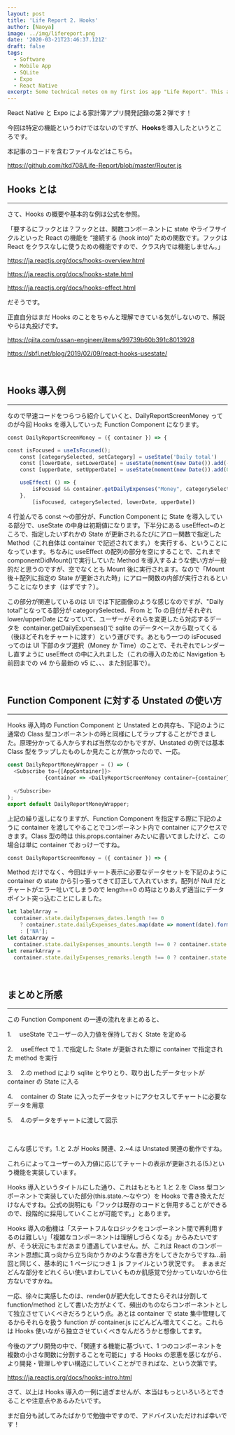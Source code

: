 ```yaml
---
layout: post
title: 'Life Report 2. Hooks'
author: [Naoya]
image: ../img/lifereport.png
date: '2020-03-21T23:46:37.121Z'
draft: false
tags:
  - Software
  - Mobile App
  - SQLite
  - Expo
  - React Native
excerpt: Some technical notes on my first ios app "Life Report". This article focuses on Hooks.
---
```


React Native と Expo による家計簿アプリ開発記録の第２弾です！

今回は特定の機能というわけではないのですが、**Hooks**を導入したというところです。

本記事のコードを含むファイルなどはこちら。

https://github.com/tkd708/Life-Report/blob/master/Router.js

## Hooks とは

---

さて、Hooks の概要や基本的な例は公式を参照。

「要するにフックとは？フックとは、関数コンポーネントに state やライフサイクルといった React の機能を “接続する (hook into)” ための関数です。フックは React をクラスなしに使うための機能ですので、クラス内では機能しません。」

https://ja.reactjs.org/docs/hooks-overview.html

https://ja.reactjs.org/docs/hooks-state.html

https://ja.reactjs.org/docs/hooks-effect.html

だそうです。

正直自分はまだ Hooks のことをちゃんと理解できている気がしないので、解説やらは丸投げです。

https://qiita.com/ossan-engineer/items/99739b60b391c8013928

https://sbfl.net/blog/2019/02/09/react-hooks-usestate/

<br>

## Hooks 導入例

---

なので早速コードをつらつら紹介していくと、DailyReportScreenMoney ってのが今回 Hooks を導入していった Function Component になります。

```javascript
const DailyReportScreenMoney = ({ container }) => {

const isFocused = useIsFocused();
    const [categorySelected, setCategory] = useState('Daily total')
    const [lowerDate, setLowerDate] = useState(moment(new Date()).add(-28, 'days').format('YYYY-MM-DD'))
    const [upperDate, setUpperDate] = useState(moment(new Date()).add(0, 'days').format('YYYY-MM-DD'))

    useEffect( () => {
        isFocused && container.getDailyExpenses("Money", categorySelected, lowerDate, upperDate)
    },
        [isFocused, categorySelected, lowerDate, upperDate])
```

4 行並んでる const ～の部分が、Function Component に State を導入している部分で、useState の中身は初期値になります。下半分にある useEffect~のところで、指定したいずれかの State が更新されるたびにアロー関数で指定した Method（これ自体は container で記述されてます。）を実行する、ということになっています。ちなみに useEffect の配列の部分を空にすることで、これまで componentDidMount()で実行していた Method を導入するような使い方が一般的だと思うのですが、空でなくとも Mount 後に実行されます。なので「Mount 後＋配列に指定の State が更新された時」にアロー関数の内部が実行されるということになります（はずです？）。

この部分が関連しているのは UI では下記画像のような感じなのですが、"Daily total"となってる部分が categorySelected、From と To の日付がそれぞれ lower/upperDate になっていて、ユーザーがそれらを変更したら対応するデータを  container.getDailyExpenses()で sqlite のデータベースから取ってくる（後ほどそれをチャートに渡す）という運びです。あともう一つの isFocused ってのは UI 下部のタブ選択（Money か Time）のことで、それぞれでレンダーし直すように useEffect の中に入れました（これの導入のために Navigation も前回までの v4 から最新の v5 に、、、また別記事で）。

<br>

## Function Component に対する Unstated の使い方

---

Hooks 導入時の Function Component と Unstated との共存も、下記のように通常の Class 型コンポーネントの時と同様にしてラップすることができました。原理分かってる人からすれば当然なのかもですが、Unstated の例では基本 Class 型をラップしたものしか見たことが無かったので、一応。

```javascript
const DailyReportMoneyWrapper = () => (
  <Subscribe to={[AppContainer]}>
            {container => <DailyReportScreenMoney container={container} />}
        
  </Subscribe>
);
export default DailyReportMoneyWrapper;
```

上記の繰り返しになりますが、Function Component を指定する際に下記のように container を渡してやることでコンポーネント内で container にアクセスできます。Class 型の時は this.props.container みたいに書いてましたけど、この場合は単に container でおっけーですね。

```javascript
const DailyReportScreenMoney = ({ container }) => {
```

Method だけでなく、今回はチャート表示に必要なデータセットを下記のように container の state から引っ張ってきて訂正して入れています。配列が Null だとチャートがエラー吐いてしまうので length==0 の時はとりあえず適当にデータポイント突っ込むことにしました。

```javascript
let labelArray =
  container.state.dailyExpenses_dates.length !== 0
    ? container.state.dailyExpenses_dates.map(date => moment(date).format('MMM-DD'))
    : ['NA'];
let dataArray =
  container.state.dailyExpenses_amounts.length !== 0 ? container.state.dailyExpenses_amounts : [0];
let remarkArray =
  container.state.dailyExpenses_remarks.length !== 0 ? container.state.dailyExpenses_remarks : [''];
```

<br>

## まとめと所感

---

この Function Component の一連の流れをまとめると、

1.　 useState でユーザーの入力値を保持しておく State を定める

2.　 useEffect で１.で指定した State が更新された際に container で指定された method を実行

3.　 2.の method により sqlite とやりとり、取り出したデータセットが container の State に入る

4.　 container の State に入ったデータセットにアクセスしてチャートに必要なデータを用意

5.　 4.のデータをチャートに渡して図示

<br>

こんな感じです。1.と 2.が Hooks 関連、2.~4.は Unstated 関連の動作ですね。

これらによってユーザーの入力値に応じてチャートの表示が更新される(5.)という機能を実装しています。

Hooks 導入というタイトルにした通り、これはもともと 1.と 2.を Class 型コンポーネントで実装していた部分(this.state.～なやつ）を Hooks で書き換えただけなんですね。公式の説明にも「フックは既存のコードと併用することができるので、段階的に採用していくことが可能です。」とあります。

Hooks 導入の動機は「ステートフルなロジックをコンポーネント間で再利用するのは難しい」「複雑なコンポーネントは理解しづらくなる」からみたいですが、そう状況にもまだあまり遭遇していません。が、これは React のコンポーネント思想に真っ向から立ち向かうかのような書き方をしてきたからですね...前回と同じく、基本的に 1 ページにつき１ js ファイルという状況です。  まぁまだどんな部分をどれくらい使いまわしていくものか肌感覚で分かっていないから仕方ないですかね。

一応、徐々に実感したのは、render()が肥大化してきたらそれは分割して function/method として書いた方がよくて、頻出のものならコンポーネントとして独立させていくべきだろうという点。あとは container で state 集中管理してるからそれらを扱う function が container.js にどんどん増えてくこと。これらは Hooks 使いながら独立させていくべきなんだろうかと想像してます。

今後のアプリ開発の中で、「関連する機能に基づいて、1 つのコンポーネントを複数の小さな関数に分割することを可能に」する Hooks の恩恵を感じながら、より開発・管理しやすい構造にしていくことができればな、という次第です。

https://ja.reactjs.org/docs/hooks-intro.html

さて、以上は Hooks 導入の一例に過ぎませんが、本当はもっといろいろとできることや注意点やあるみたいです。

まだ自分も試してみたばかりで勉強中ですので、アドバイスいただければ幸いです！
